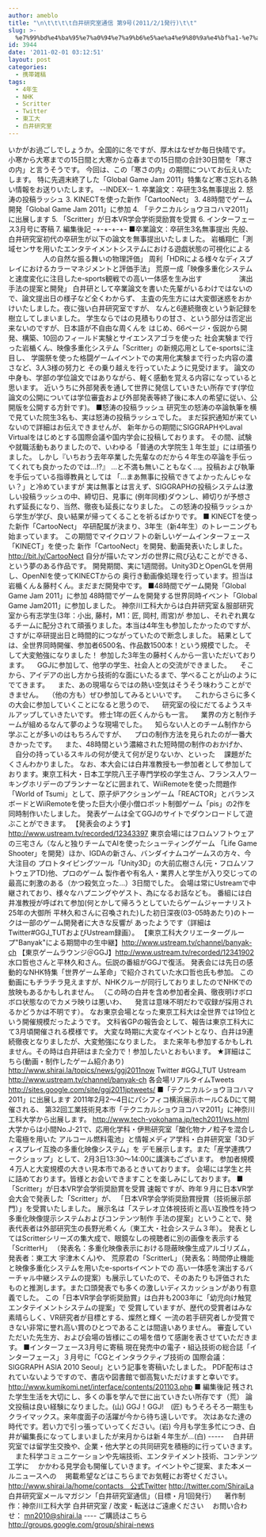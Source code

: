 ```yaml
---
author: ameblo
title: "\n\t\t\t\t白井研究室通信 第9号(2011/2/1発行)\t\t"
slug: >-
  %e7%99%bd%e4%ba%95%e7%a0%94%e7%a9%b6%e5%ae%a4%e9%80%9a%e4%bf%a1-%e7%ac%ac9%e5%8f%b7201121%e7%99%ba%e8%a1%8c
id: 3944
date: '2011-02-01 03:12:51'
layout: post
categories:
  - 携帯雑稿
tags:
  - 4年生
  - NHK
  - Scritter
  - Twitter
  - 東工大
  - 白井研究室
---
```


いかがお過ごしでしょうか。全国的に冬ですが、厚木はなぜか毎日快晴です。 小寒から大寒までの15日間と大寒から立春までの15日間の合計30日間を「寒さの内」と言うそうです。 今回は、この「寒さの内」の期間についてお伝えいたします。 特に先週末終了した「Global Game Jam 2011」特集など寒さ忘れる熱い情報をお送りいたします。 --INDEX-- 1\. 卒業論文：卒研生3名無事提出 2\. 怒涛の投稿ラッシュ 3\. KINECTを使った新作「CartooNect」 3\. 48時間でゲーム開発「Global Game Jam 2011」に参加 4\. 「テクニカルショウヨコハマ2011」に出展します 5\. 「Scritter」が日本VR学会学術奨励賞を受賞 6\. インターフェース3月号に寄稿 7\. 編集後記 -+-+-+-+- ■卒業論文：卒研生3名無事提出 先般、白井研究室初代の卒研生が以下の論文を無事提出いたしました。 岩楯翔仁「測域センサを用いたエンタテイメントシステムにおける遊戯状態の可視化による 　　　　　人の自然な振る舞いの物理評価」 周利「HDRによる様々なディスプレイにおけるカラーマネジメントと評価手法」 荒原一成「映像多重化システムと速度変化に注目したe-sports観戦での高い一体感を生み出す 　　　　　演出手法の提案と開発」 白井研として卒業論文を書いた先輩がいるわけではないので、論文提出日の様子など全くわからず、 主査の先生方には大変御迷惑をおかけいたしました。夜に強い白井研究室ですが、 なんと6連続徹夜という新記録を樹立してしまいました。 学生ならではの見積もりの甘さ、という部分は否定出来ないのですが、日本語が不自由な周くんを はじめ、66ページ・仮説から開発、構築、10回のフィールド実験とサイエンスアゴラを使った 社会実験まで行った岩楯くん、映像多重化システム「Scritter」の新規応用としてe-sportsに注目し、 学園祭を使った格闘ゲームイベントでの実用化実験まで行った内容の濃さなど、3人3様の努力と その乗り越えを行っていたように見受けます。 論文の中身も、学部の学位論文ではありながら、軽く感動を覚える内容になっていると思います。 近いうちに外部発表を通して世界に発信していきたい所存です(学位論文の公開については学位審査および外部発表等終了後に本人の希望に従い、公開版を公開する方針です)。 ■怒涛の投稿ラッシュ 研究生の怒涛の卒論執筆を横で見ていた院生3名も、実は怒涛の投稿ラッシュでした。 まだ採択通知が来ていないので詳細はお伝えできませんが、 新年からの期間にSIGGRAPHやLaval Virtualをはじめとする国際会議や国内学会に投稿しております。 その間、試験や就職活動もありましたので、いわゆる「普通の大学院生１年生並」には頑張りました。 しかし『いちおう去年卒業した先輩なのだから４年生の卒論を手伝ってくれても良かったのでは…!?』 …と不満も無いこともなく…。投稿および執筆を手伝っている指導教員としては 「...まあ無事に投稿できてよかったんじゃない？」と冷めていますが 実は無事とは言えず、SIGGRAPHの投稿システムは激しい投稿ラッシュの中、締切日、見事に (例年同様)ダウンし、締切りが予想されず延長になり、当然、徹夜も延長になりました。 この怒涛の投稿ラッシュから学生が学び、良い結果が帰ってくることを祈るばかりです。 ■ KINECTを使った新作「CartooNect」 卒研配属が決まり、3年生（新4年生）のトレーニングも始まっています。 この期間でマイクロソフトの新しいゲームインターフェース「KINECT」を使った 新作「CartooNect」を開発、動画発表いたしました。 http://bit.ly/CartooNect 自分が描いたマンガの世界に飛び込むことができる、という夢のある作品です。 開発期間、実に1週間弱。Unity3DとOpenGLを併用し、OpenNIを使ってKINECTからの 奥行き動画像処理を行っています。担当は岩楯くん＆藤村くん。まだまだ開発中です。 ■48時間でゲーム開発「Global Game Jam 2011」に参加 48時間でゲームを開発する世界同時イベント「Global Game Jam2011」に参加しました。 神奈川工科大からは白井研究室＆服部研究室から有志学生(3年：小出, 藤村，M1：匠, 岡村, 雨宮)が 参加し、それぞれ異なるチームに配分されて頑張りました。本当は4年生も参加したかったのですが、 さすがに卒研提出日と時間的につながっていたので断念しました。 結果としては、全世界同時開催、参加者6500名、作品数1500本！という規模でした。 そして大変勉強になりました！ 参加した3年生の藤村くんから一言いただいております。 　GGJに参加して、他学の学生、社会人との交流ができました。 　そこから、アイデアの出し方から技術的な面にいたるまで、学べることが山のようにでてきます。 　また、あの現場ならではの熱い空気はそうそう味わうことができません。 　（他の方も）ぜひ参加してみるといいです。 　これからさらに多くの大会に参加していくことになると思うので、 　研究室の役にだてるようスキルアップしていきたいです。 修士1年の匠くんからも一言。 　業界の方と制作チームが組めるなんて夢のような現場でした。 　知らない人とのチーム制作から学ぶことが多いのはもちろんですが、 　プロの制作方法を見られたのが一番大きかったです。 　また、48時間という濃縮された短時間の制作のおかげか、 　自分の持っているスキルの何が使えて何が足りないか、といった 　課題がたくさんわかりました。 なお、本大会には白井准教授も一参加者として参加しております。東京工科大・日本工学院八王子専門学校の学生さん、フランス人ワーキングホリデーのプランナーなどに囲まれて、WiiRemoteを使った問題作「World of Tsumi」として、原子炉アクションゲーム「REACTOR」とバランスボードとWiiRemoteを使った巨大小便小僧ロボット制御ゲーム「pis」の2作を同時制作いたしました。 発表ゲームは全てGGJのサイトでダウンロードして遊ぶことができます。 【発表会のようす】 http://www.ustream.tv/recorded/12343397 東京会場にはフロムソフトウェアの三宅さん（なんと独りチームでAIを使ったシューティングゲーム 「Life Game Shooter」を開発）ほか、IGDAの新さん、バンダイナムコゲームスの方々、今大注目の プロトタイピングツール「Unity3D」の大前広樹さん(元・フロムソフトウェアTD)他、プロのゲーム 製作者や有名人・業界人と学生が入り交じっての最高に刺激のある（かつ殺気立った…）3日間でした。 会場は常にUstreamで中継されており、様々なハプニングやゲスト、為になるお話なども。 番組には白井准教授が呼ばれて参加(何とかして帰ろうとしていたらゲームジャーナリスト25年の大御所 平林久和さんに召喚された)した初日深夜(03-05時あたり)のトークは一部のゲーム開発者に大きな反響が あったようです（詳細はTwitter#GGJ_TUTおよびUstream録画）。 【東京工科大クリエーターグループ"Banyak"による期間中の生中継】http://www.ustream.tv/channel/banyak-ch 【東京ゲームラウンジ＠GGJ】http://www.ustream.tv/recorded/12341902 　　水口哲也さんと平林久和さん。伝説の番組がGGJで復活。 発表会には先日の感動的なNHK特集「世界ゲーム革命」で紹介されていた水口哲也氏も参加。 この動画にもチラチラ見えますが、NHKクルーが同行しておりましたのでNHKでの放映もあるかもしれません。 （この時の白井を含め参加者全員、徹夜明けボロボロ状態なのでカメラ映りは悪いわ、 　発言は意味不明だわで収録が採用されるかどうかは不明です）。 なお東京会場となった東京工科大は全世界では19位という開催規模だったようです。 文科省GPの報告会として、報告は東京工科大にて3月頃開催される模様です。 大変な時期に大変なイベントとなり、白井は9連続徹夜となりましたが、大変勉強になりました。 また来年も参加するかもしれません。その時は白井研はまた全力で！参加したいとおもいます。 ★詳細はこちら(動画・制作したゲーム紹介あり) http://www.shirai.la/topics/news/ggj2011now Twitter #GGJ_TUT Ustream http://www.ustream.tv/channel/banyak-ch 各会場リアルタイムTweets http://sites.google.com/site/ggj2011jptweets/ ■「テクニカルショウヨコハマ2011」に出展します 2011年2月2～4日にパシフィコ横浜展示ホールC＆Dにて開催される、 第32回工業技術見本市「テクニカルショウヨコハマ2011」に神奈川工科大学から出展します。 http://www.tech-yokohama.jp/tech2011/ws.html 大学からは小間No.J-21で、応用化学科・伊熊研究室「酸化物ナノ粒子を混合した電極を用いた アルコール燃料電池」と情報メディア学科・白井研究室「3Dディスプレイ互換の多重化映像システム」を デモ展示します。また「産学連携ワークショップ」として、2月3日13:30～14:00に講演もございます。 参加者規模４万人と大変規模の大きい見本市であるときいております。 会場には学生と共に詰めております。皆様とお会いできますことを楽しみにしております。 ■「Scritter」が日本VR学会学術奨励賞を受賞 速報ですが、昨年９月に日本VR学会大会で発表した「Scritter」が、 「日本VR学会学術奨励賞授賞（技術展示部門）」を受賞いたしました。 展示名は「ステレオ立体視技術と高い互換性を持つ多重化映像提示システムおよびコンテンツ制作 手法の提案」ということで、発表代表者は外部研究生の長野光希くん（東工大・社会システム３年）。 発表としてはScritterシリーズの集大成で、眼鏡なしの視聴者に別の画像を表示する「ScritterH」 （発表名：多重化映像表示における隠蔽映像生成アルゴリズム，発表者：東工大 宇津木くん)や、 荒原君の「ScritterL」（発表名：時間停止機能と映像多重化システムを用いたe-sportsイベントでの 高い一体感を演出するバーチャル中継システムの提案）も展示していたので、そのあたりも評価された ものと推測します。また口頭発表でも多くの激しいディスカッションがあり有意義でした。 この「日本VR学会学術奨励賞」は白井も2003年に「幼児向け触覚エンタテイメントシステムの提案」で 受賞していますが、歴代の受賞者はみな素晴らしく、VR研究者が目標とする、燦然と輝く 一流の若手研究者しか受賞できない非常に誉れ高い賞のひとつであることは間違いありません。 審査していただいた先生方、および会場の皆様にこの場を借りて感謝を表させていただきます。 ■インターフェース3月号に寄稿 現在発売中の電子・組込技術の総合誌「インターフェース」３月号に「CGとインタラクティブ技術の 国際会議：SIGGRAPH ASIA 2010 Seoul」という記事を寄稿いたしました。 PDF配布はされていないようですので、書店や図書館で御高覧いただけますと幸いです。 http://www.kumikomi.net/interface/contents/201103.php ■ 編集後記 残された学生生活を大切にし、多くの事を学んで世に出ていきたい所存です（荒） 論文投稿は良い経験になりました。(山) GGJ！GGJ!　(匠) もうそろそろ一期生もクライマックス。来年度面子の活躍が今から待ち遠しいです。 次はあなた達の時代です。若い力で引っ張っていってください。(岩) 今月も学生多忙につき、白井が編集長になってしまいましたが来月からは新４年生が...(白) ----- 　白井研究室では留学生交換や、企業・他大学との共同研究を積極的に行っていきます。 　また科学コミュニケーションや先端技術、エンタテイメント技術、コンテンツ工学に 　かかわる見学会も開催していきます。イベントやご提案、また本メールニュースへの 　掲載希望などはこちらまでお気軽にお寄せください。 　http://www.shirai.la/home/contacts　公式Twitter http://twitter.com/ShiraiLa 　白井研究室メールマガジン「白井研究室通信」（目標・月1回発行） 　著作制作：神奈川工科大学 白井研究室 / 改変・転送はご遠慮ください 　お問い合わせ： mn2010@shirai.la ---- ご購読はこちら http://groups.google.com/group/shirai-news